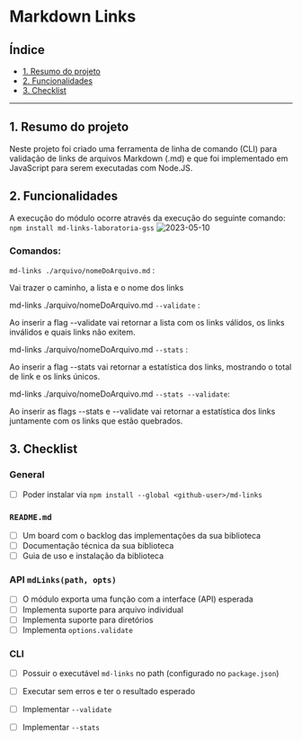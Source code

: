 # Markdown Links

## Índice

* [1. Resumo do projeto](#1-resumo-do-projeto)
* [2. Funcionalidades](#2-funcionalidades)
* [3. Checklist](#3-checklist)

***

## 1. Resumo do projeto
Neste projeto foi criado uma ferramenta de linha de comando (CLI) para validação de links de arquivos Markdown (.md)
e que foi implementado em JavaScript para serem executadas com Node.JS.


## 2. Funcionalidades
A execução do módulo ocorre através da execução do seguinte comando:
`npm install md-links-laboratoria-gss`
![2023-05-10](https://github.com/giselleschwab/SAP009-md-links/assets/118859853/6629f996-69fc-4873-9bed-91790ce80861)

### Comandos:
`md-links ./arquivo/nomeDoArquivo.md` :

Vai trazer o caminho, a lista e o nome dos links


md-links ./arquivo/nomeDoArquivo.md `--validate` :

Ao inserir a flag --validate vai retornar a lista com os links válidos, os links inválidos e quais links não exitem.


md-links ./arquivo/nomeDoArquivo.md `--stats` :

Ao inserir a flag --stats vai retornar a estatística dos links, mostrando o total de link e os links únicos.


md-links ./arquivo/nomeDoArquivo.md `--stats --validate`: 

Ao inserir as flags --stats e --validate vai retornar a estatística dos links juntamente com os links que estão quebrados.




## 3. Checklist

### General

* [ ] Poder instalar via `npm install --global <github-user>/md-links`

### `README.md`

* [ ] Um board com o backlog das implementações da sua biblioteca
* [ ] Documentação técnica da sua biblioteca
* [ ] Guia de uso e instalação da biblioteca

### API `mdLinks(path, opts)`

* [ ] O módulo exporta uma função com a interface (API) esperada
* [ ] Implementa suporte para arquivo individual
* [ ] Implementa suporte para diretórios
* [ ] Implementa `options.validate`

### CLI

* [ ] Possuir o executável `md-links` no path (configurado no `package.json`)
* [ ] Executar sem erros e ter o resultado esperado
* [ ] Implementar `--validate`
* [ ] Implementar `--stats`

